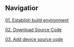 ## Navigatior

[01. Establish build environment](01.%20Establish%20build%20environment)

[02. Download Source Code](02.%20Download%20Source%20Code)

[03. Add device source code](03.%20Add%20device%20source%20code)
